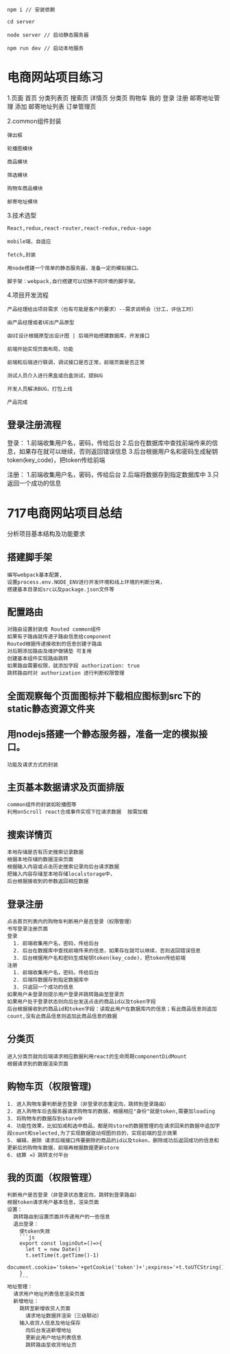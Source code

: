 ```
npm i // 安装依赖
```

```
cd server

node server // 启动静态服务器
```

```
npm run dev // 启动本地服务
```

# 电商网站项目练习

  1.页面
    首页
    分类列表页
    搜索页
    详情页
    分类页
    购物车
    我的
      登录
      注册
    邮寄地址管理
      添加
      邮寄地址列表
    订单管理页

  2.common组件封装

    弹出框

    轮播图模块

    商品模块

    筛选模块

    购物车商品模块

    邮寄地址模块

  3.技术选型

    React,redux,react-router,react-redux,redux-sage

    mobile端，自适应

    fetch,封装

    用node搭建一个简单的静态服务器，准备一定的模拟接口。

    脚手架：webpack,自行搭建可以切换不同环境的脚手架。

  4.项目开发流程

    产品经理给出项目需求（也有可能是客户的要求）--需求说明会（分工，评估工时）

    由产品经理或者UE出产品原型

    由UI设计根据原型出设计图 | 后端开始搭建数据库，开发接口

    前端开始实现页面布局，功能

    前端和后端进行联调，调试接口是否正常，前端页面是否正常

    测试人员介入进行黑盒或白盒测试，提BUG

    开发人员解决BUG，打包上线

    产品完成

## 登录注册流程

  登录：
    1.前端收集用户名，密码，传给后台
    2.后台在数据库中查找前端传来的信息，如果存在就可以继续，否则返回错误信息
    3.后台根据用户名和密码生成秘钥token(key_code)，把token传给前端
  
  注册：
    1.前端收集用户名，密码，传给后台
    2.后端将数据存到指定数据库中
    3.只返回一个成功的信息


# 717电商网站项目总结

  分析项目基本结构及功能要求

  ## 搭建脚手架

    编写webpack基本配置,
    设置process.env.NODE_ENV进行开发环境和线上环境的判断分离，
    搭建基本目录如src以及package.json文件等

  ## 配置路由

    对路由设置封装成 Routed common组件 
    如果有子路由就传递子路由信息给component
    Routed根据传递接收到的信息创建子路由
    对后期添加路由及维护做铺垫 可复用
    创建基本组件实现路由跳转
    如果路由需要权限，就添加字段 authorization: true
    跳转路由时对 authorization 进行判断权限管理


  ## 全面观察每个页面图标并下载相应图标到src下的static静态资源文件夹

  ## 用nodejs搭建一个静态服务器，准备一定的模拟接口。

    功能及请求方式的封装

  ## 主页基本数据请求及页面排版

    common组件的封装如轮播图等
    利用onScroll react合成事件实现下拉请求数据  按需加载

  ## 搜索详情页

    本地存储是否有历史搜索记录数据
    根据本地存储的数据渲染页面
    根据输入内容或点击历史搜索记录向后台请求数据
    把输入内容存储至本地存储localstorage中，
    后台根据接收到的参数返回相应数据

  ## 登录注册 ##

    点击首页列表内的购物车判断用户是否登录（权限管理）
    书写登录注册页面
    登录
      1. 前端收集用户名，密码，传给后台
      2. 后台在数据库中查找前端传来的信息，如果存在就可以继续，否则返回错误信息
      3. 后台根据用户名和密码生成秘钥token(key_code)，把token传给前端
    注册
      1. 前端收集用户名，密码，传给后台
      2. 后端将数据存到指定数据库中
      3. 只返回一个成功的信息
    如果用户未登录则提示用户登录并跳转路由至登录页
    如果用户处于登录状态则向后台发送点击的商品id以及token字段
    后台根据接收到的商品id和token字段：读取此用户在数据库内的信息；有此商品信息则追加count,没有此商品信息则追加此商品信息的数据
  
  ## 分类页

    进入分类页就向后端请求相应数据利用react的生命周期componentDidMount
    根据请求到的数据渲染页面

  ## 购物车页（权限管理)

    1. 进入购物车要判断是否登录（非登录状态重定向，跳转到登录路由）
    2. 进入购物车后去服务器请求购物车的数据，根据相应"身份"就是token,需要加loading
    3. 将购物车的数据存到store中
    4. 功能性效果，比如加减和选中商品，都是同store的数据管理的在请求回来的数据中追加字段count和selected,为了实现数据驱动视图的目的，实现前端的显示效果
    5. 编辑，删除 请求后端接口传要删除的商品的id以及token，删除成功后返回成功的信息和更新后的购物车数据，前端再根据数据更新store
    6. 结算 =》跳转支付平台
  
  ## 我的页面（权限管理）

    判断用户是否登录（非登录状态重定向，跳转到登录路由）
    根据token请求用户基本信息，渲染页面
    设置：
      跳转路由到设置页面并传递用户的一些信息
      退出登录：
        使token失效
        ```js
        export const loginOut=()=>{
          let t = new Date()
          t.setTime(t.getTime()-1)
          document.cookie='token='+getCookie('token')+';expires='+t.toUTCString()
        }
        ```
    地址管理：
      请求用户地址列表信息渲染页面
      新增地址：
        跳转至新增收货人页面
          请求地址数据并渲染（三级联动）
        输入收货人信息及地址保存
          向后台发送新增地址
          更新此用户地址列表信息
          跳转路由至收货地址页

